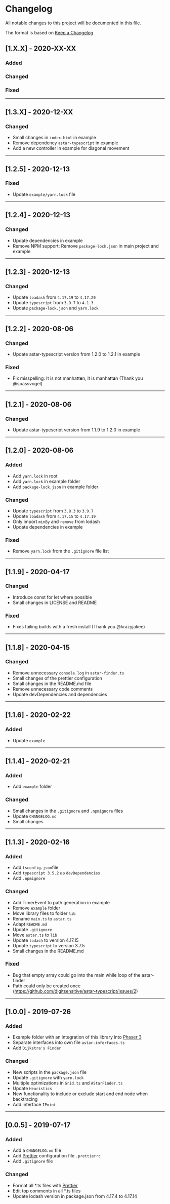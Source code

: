 # Changelog
All notable changes to this project will be documented in this file.

The format is based on [Keep a Changelog](https://keepachangelog.com/en/1.0.0/).

## [1.X.X] - 2020-XX-XX
### Added
### Changed
### Fixed

---

## [1.3.X] - 2020-12-XX

### Changed
- Small changes in `index.html` in example
- Remove dependency `astar-typescript` in example
- Add a new controller in example for diagonal movement

---

## [1.2.5] - 2020-12-13

### Fixed
- Update `example/yarn.lock` file

---

## [1.2.4] - 2020-12-13

### Changed
- Update dependencies in example
- Remove NPM support: Remove `package-lock.json` in main project and example

---

## [1.2.3] - 2020-12-13

### Changed
- Update `loadash` from `4.17.19` to `4.17.20`
- Update `typescript` from `3.9.7` to `4.1.3`
- Update `package-lock.json` and `yarn.lock`

---

## [1.2.2] - 2020-08-06

### Changed
- Update astar-typescript version from 1.2.0 to 1.2.1 in example 

### Fixed
- Fix misspelling: It is not manhatt**e**n, it is manhatt**a**n
  (Thank you @spassvogel)

---

## [1.2.1] - 2020-08-06

### Changed
- Update astar-typescript version from 1.1.9 to 1.2.0 in example

---

## [1.2.0] - 2020-08-06

### Added
- Add `yarn.lock` in root
- Add `yarn.lock` in example folder
- Add `package-lock.json` in example folder

### Changed
- Update `typescript` from `3.8.3` to `3.9.7`
- Update `loadash` from `4.17.15` to `4.17.19`
- Only import `minBy` and `remove` from lodash
- Update dependencies in example

### Fixed
- Remove `yarn.lock` from the `.gitignore` file list

---

## [1.1.9] - 2020-04-17

### Changed
- Introduce const for let where possible
- Small changes in LICENSE and README

### Fixed
- Fixes failing builds with a fresh install (Thank you @krazyjakee)

---

## [1.1.8] - 2020-04-15

### Changed
- Remove unnecessary `console.log` in `astar-finder.ts`
- Small changes of the prettier configuration
- Small changes in the README.md file
- Remove unnecessary code comments
- Update devDependencies and dependencies

---

## [1.1.6] - 2020-02-22

### Added
- Update `example`

---

## [1.1.4] - 2020-02-21

### Added
- Add `example` folder

### Changed
- Small changes in the `.gitignore` and `.npmignore` files
- Update `CHANGELOG.md`
- Small changes

---

## [1.1.3] - 2020-02-16

### Added
- Add `tsconfig.json`file
- Add `typescript 3.5.2` as `devDependencies`
- Add `.npmignore`

### Changed
- Add TimerEvent to path generation in example
- Remove `example` folder
- Move library files to folder `lib`
- Rename `main.ts` to `astar.ts`
- Adapt `README.md`
- Update `.gitignore`
- Move `astar.ts` to `lib`
- Update `lodash` to version 4.17.15
- Update `typescript` to version 3.7.5
- Small changes in the README.md

### Fixed
- Bug that empty array could go into the main while loop of the astar-finder
- Path could only be created once (https://github.com/digitsensitive/astar-typescript/issues/2)

---

## [1.0.0] - 2019-07-26

### Added
- Example folder with an integration of this library into [Phaser 3](https://phaser.io/phaser3)
- Separate interfaces into own file `astar-inferfaces.ts`
- Add `Dijkstra's Finder`

### Changed
- New scripts in the `package.json` file
- Update `.gitignore` with `yarn.lock`
- Multiple optimizations in `Grid.ts` and `AStarFinder.ts`
- Update `Heuristics`
- New functionality to include or exclude start and end node when backtracing
- Add interface `IPoint` 

---

## [0.0.5] - 2019-07-17

### Added
- Add a `CHANGELOG.md` file
- Add [Prettier](https://github.com/prettier/prettier) configuration file `.prettierrc`
- Add `.gitignore` file

### Changed
- Format all *.ts files with [Prettier](https://github.com/prettier/prettier)
- Edit top comments in all *.ts files
- Update lodash version in package.json from 4.17.4 to 4.17.14
